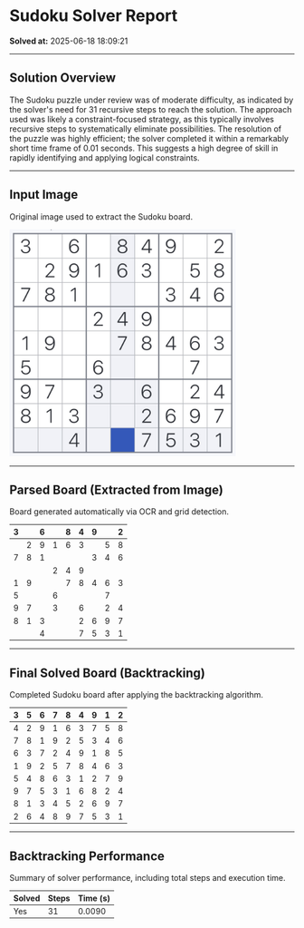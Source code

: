 # Sudoku Solver Report

**Solved at:** 2025-06-18 18:09:21

---

## Solution Overview

The Sudoku puzzle under review was of moderate difficulty, as indicated by the solver's need for 31 recursive steps to reach the solution. The approach used was likely a constraint-focused strategy, as this typically involves recursive steps to systematically eliminate possibilities. The resolution of the puzzle was highly efficient; the solver completed it within a remarkably short time frame of 0.01 seconds. This suggests a high degree of skill in rapidly identifying and applying logical constraints.

---

## Input Image

Original image used to extract the Sudoku board.

<img src="easy_input.jpg" alt="Sudoku Input" width="400"/>

---

## Parsed Board (Extracted from Image)

Board generated automatically via OCR and grid detection.

| 3 |   | 6 |   | 8 | 4 | 9 |   | 2 |
|---|---|---|---|---|---|---|---|---|
|   | 2 | 9 | 1 | 6 | 3 |   | 5 | 8 |
| 7 | 8 | 1 |   |   |   | 3 | 4 | 6 |
|   |   |   | 2 | 4 | 9 |   |   |   |
| 1 | 9 |   |   | 7 | 8 | 4 | 6 | 3 |
| 5 |   |   | 6 |   |   |   | 7 |   |
| 9 | 7 |   | 3 |   | 6 |   | 2 | 4 |
| 8 | 1 | 3 |   |   | 2 | 6 | 9 | 7 |
|   |   | 4 |   |   | 7 | 5 | 3 | 1 |

---

## Final Solved Board (Backtracking)

Completed Sudoku board after applying the backtracking algorithm.

| 3 | 5 | 6 | 7 | 8 | 4 | 9 | 1 | 2 |
|---|---|---|---|---|---|---|---|---|
| 4 | 2 | 9 | 1 | 6 | 3 | 7 | 5 | 8 |
| 7 | 8 | 1 | 9 | 2 | 5 | 3 | 4 | 6 |
| 6 | 3 | 7 | 2 | 4 | 9 | 1 | 8 | 5 |
| 1 | 9 | 2 | 5 | 7 | 8 | 4 | 6 | 3 |
| 5 | 4 | 8 | 6 | 3 | 1 | 2 | 7 | 9 |
| 9 | 7 | 5 | 3 | 1 | 6 | 8 | 2 | 4 |
| 8 | 1 | 3 | 4 | 5 | 2 | 6 | 9 | 7 |
| 2 | 6 | 4 | 8 | 9 | 7 | 5 | 3 | 1 |

---

## Backtracking Performance

Summary of solver performance, including total steps and execution time.

| Solved | Steps | Time (s) |
|--------|-------|----------|
| Yes | 31 | 0.0090 |